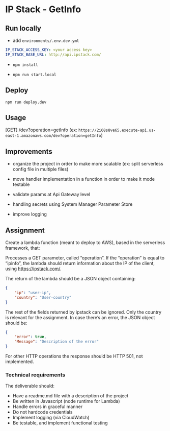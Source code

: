 # IP Stack - GetInfo

## Run locally

- add `environments/.env.dev.yml` 

```yaml
IP_STACK_ACCESS_KEY: <your access key>
IP_STACK_BASE_URL: http://api.ipstack.com/
```

- `npm install`

- `npm run start.local`

## Deploy

`npm run deploy.dev`

## Usage

[GET] /dev?operation=getInfo (ex: `https://2i68s8ve65.execute-api.us-east-1.amazonaws.com/dev?operation=getInfo`)


## Improvements

- organize the project in order to make more scalable (ex: split serverless config file in multiple files)

- move handler implementation in a function in order to make it mode testable

- validate params at Api Gateway level

- handling secrets using System Manager Parameter Store

- improve logging

## Assignment

Create a lambda function (meant to deploy to AWS), based in the serverless framework, that:

Processes a GET parameter, called “operation”.
If the “operation” is equal to “ipinfo”, the lambda should return information about the IP of the client, using https://ipstack.com/.


The return of the lambda should be a JSON object containing:
```json
{
	"ip": "user-ip",
	"country": "User-country"
}
```

The rest of the fields returned by ipstack can be ignored. Only the country is relevant for the assignment. In case there’s an error, the JSON object should be:
```json
{
	"error": true,
	"Message": "Description of the error"
}
```
For other HTTP operations the response should be HTTP 501, not implemented.


### Technical requirements
The deliverable should:
- Have a readme.md file with a description of the project
- Be written in Javascript (node runtime for Lambda)
- Handle errors in graceful manner
- Do not hardcode credentials
- Implement logging (via CloudWatch)
- Be testable, and implement functional testing
